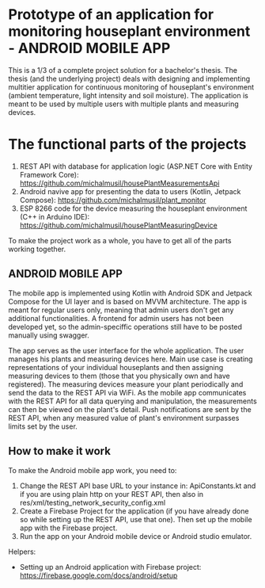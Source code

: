 # Prototype of an application for monitoring houseplant environment - ANDROID MOBILE APP
This is a 1/3 of a complete project solution for a bachelor's thesis. The thesis (and the underlying project) deals with designing and implementing multitier application for continuous monitoring of houseplant's environment (ambient temperature, light intensity and soil moisture). The application is meant to be used by multiple users with multiple plants and measuring devices.

# The functional parts of the projects
1. REST API with database for application logic (ASP.NET Core with Entity Framework Core): https://github.com/michalmusil/housePlantMeasurementsApi
2. Android navive app for presenting the data to users (Kotlin, Jetpack Compose): https://github.com/michalmusil/plant_monitor
3. ESP 8266 code for the device measuring the houseplant environment (C++ in Arduino IDE): https://github.com/michalmusil/housePlantMeasuringDevice

To make the project work as a whole, you have to get all of the parts working together.

## ANDROID MOBILE APP
The mobile app is implemented using Kotlin with Android SDK and Jetpack Compose for the UI layer and is based on MVVM architecture. The app is meant for regular users only, meaning that admin users don't get any additional functionalities. A frontend for admin users has not been developed yet, so the admin-speciffic operations still have to be posted manually using swagger. 

The app serves as the user interface for the whole application. The user manages his plants and measuring devices here. Main use case is creating representations of your individual houseplants and then assigning measuring devices to them (those that you physically own and have registered). The measuring devices measure your plant periodically and send the data to the REST API via WiFi. As the mobile app communicates with the REST API for all data querying and manipulation, the measurements can then be viewed on the plant's detail. Push notifications are sent by the REST API, when any measured value of plant's environment surpasses limits set by the user.

## How to make it work
To make the Android mobile app work, you need to:
1. Change the REST API base URL to your instance in: ApiConstants.kt and if you are using plain http on your REST API, then also in res/xml/testing_network_security_config.xml
2. Create a Firebase Project for the application (if you have already done so while setting up the REST API, use that one). Then set up the mobile app with the Firebase project.
3. Run the app on your Android mobile device or Android studio emulator.

Helpers:
* Setting up an Android application with Firebase project: https://firebase.google.com/docs/android/setup